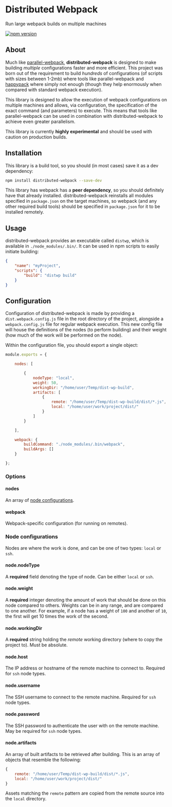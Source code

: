 # Distributed Webpack
Run large webpack builds on multiple machines

[![npm version](https://badge.fury.io/js/distributed-webpack.svg)](https://www.npmjs.com/package/distributed-webpack)

## About
Much like [parallel-webpack](https://github.com/trivago/parallel-webpack), **distributed-webpack** is designed to make building _multiple_ configurations faster and more efficient. This project was born out of the requirement to build _hundreds_ of configurations (of scripts with sizes between 1-2mb) where tools like parallel-webpack and [happypack](https://github.com/amireh/happypack) where simply not enough (though they help enormously when compared with standard webpack execution).

This library is designed to allow the execution of webpack configurations on multiple machines and allows, via configuration, the specification of the exact command (and parameters) to execute. This means that tools like parallel-webpack can be used in combination with distributed-webpack to achieve even greater parallelism.

This library is currently **highly experimental** and should be used with caution on production builds.

## Installation
This library is a build tool, so you should (in most cases) save it as a dev dependency:

```bash
npm install distributed-webpack --save-dev
```

This library has webpack has a **peer dependency**, so you should definitely have that already installed. distributed-webpack reinstalls all modules specified in `package.json` on the target machines, so webpack (and any other required build tools) should be specified in `package.json` for it to be installed remotely.

## Usage
distributed-webpack provides an executable called `distwp`, which is available in `./node_modules/.bin/`. It can be used in npm scripts to easily initiate building:

```json
{
    "name": "myProject",
    "scripts": {
        "build": "distwp build"
    }
}
```

## Configuration
Configuration of distributed-webpack is made by providing a `dist.webpack.config.js` file in the root directory of the project, alongside a `webpack.config.js` file for regular webpack execution. This new config file will house the definitions of the nodes (to perform building) and their weight (how much of the work will be performed on the node).

Within the configuration file, you should export a single object:

```javascript
module.exports = {

    nodes: [

        {
            nodeType: "local",
            weight: 50,
            workingDir: "/home/user/Temp/dist-wp-build",
            artifacts: [
                {
                    remote: "/home/user/Temp/dist-wp-build/dist/*.js",
                    local: "/home/user/work/project/dist/"
                }
            ]
        }

    ],

    webpack: {
        buildCommand: "./node_modules/.bin/webpack",
        buildArgs: []
    }

};
```

### Options

#### nodes
An array of [node configurations](#node-configurations).

#### webpack
Webpack-specific configuration (for running on remotes).

### Node configurations
Nodes are where the work is done, and can be one of two types: `local` or `ssh`.

#### node.nodeType
A **required** field denoting the type of node. Can be either `local` or `ssh`.

#### node.weight
A **required** integer denoting the amount of work that should be done on this node compared to others. Weights can be in any range, and are compared to one another. For example, if a node has a weight of `100` and another of `10`, the first will get 10 times the work of the second.

#### node.workingDir
A **required** string holding the _remote_ working directory (where to copy the project to). Must be absolute.

#### node.host
The IP address or hostname of the remote machine to connect to. Required for `ssh` node types.

#### node.username
The SSH username to connect to the remote machine. Required for `ssh` node types.

#### node.password
The SSH password to authenticate the user with on the remote machine. May be required for `ssh` node types.

#### node.artifacts
An array of built artifacts to be retrieved after building. This is an array of objects that resemble the following:

```javascript
{
    remote: "/home/user/Temp/dist-wp-build/dist/*.js",
    local: "/home/user/work/project/dist/"
}
```

Assets matching the `remote` pattern are copied from the remote source into the `local` directory.
